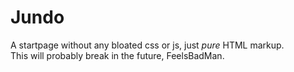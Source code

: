# Jundo

A startpage without any bloated css or js, just *pure* HTML markup.  
This will probably break in the future, FeelsBadMan.
